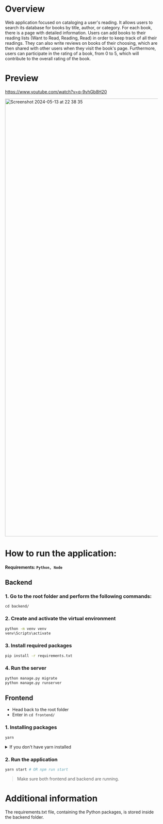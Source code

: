 # Overview

Web application focused on cataloging a user's reading. It allows users to search its database for books by title, author, or category. For each book, there is a page with detailed information. Users can add books to their reading lists (Want to Read, Reading, Read) in order to keep track of all their readings. They can also write reviews on books of their choosing, which are then shared with other users when they visit the book's page. Furthermore, users can participate in the rating of a book, from 0 to 5, which will contribute to the overall rating of the book.

# Preview

https://www.youtube.com/watch?v=q-9vhGb8H20

<img width="1440" alt="Screenshot 2024-05-13 at 22 38 35" src="https://github.com/marsRocha/book-tracker-app/assets/25842353/4a387abc-882f-4ae9-80dd-04433fb371a4">

# How to run the application:

#### Requirements: `Python, Node`

## Backend

### 1. Go to the root folder and perform the following commands:

`cd backend/`

### 2. Create and activate the virtual environment

```bash
python -m venv venv
venv\Scripts\activate
```

### 3. Install required packages

```bash
pip install -r requirements.txt
```

### 4. Run the server

```bash
python manage.py migrate
python manage.py runserver
```

## Frontend

- Head back to the root folder
- Enter in `cd frontend/`

### 1. Installing packages

```bash
yarn
```

<details><summary>If you don't have yarn installed</summary>
<p>

```bash
npm i
```

> Remove **yarn.lock** as you will already have **package.lock**

</p>
</details>

### 2. Run the application

```bash
yarn start # OR npm run start
```

> Make sure both frontend and backend are running.

# Additional information
The requirements.txt file, containing the Python packages, is stored inside the backend folder.
